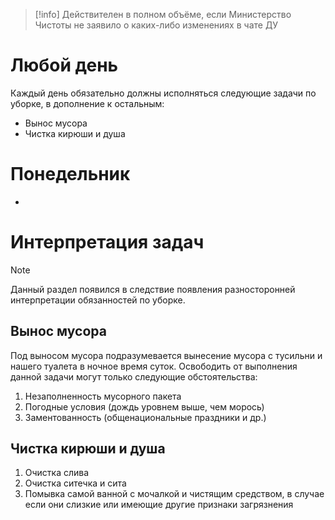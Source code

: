 
> [!info]
> Действителен в полном объёме, если Министерство Чистоты не заявило о каких-либо изменениях в чате ДУ
# Любой день
Каждый день обязательно должны исполняться следующие задачи по уборке, в дополнение к остальным:
* Вынос мусора
* Чистка кирюши и душа

# Понедельник
- 

# Интерпретация задач
> [!note]
> Данный раздел появился в следствие появления разносторонней интерпретации обязанностей по уборке.

## Вынос мусора
Под выносом мусора подразумевается вынесение мусора с тусильни и нашего туалета в ночное время суток. Освободить от выполнения данной задачи могут только следующие обстоятельства:
1. Незаполненность мусорного пакета
2. Погодные условия (дождь уровнем выше, чем морось)
3. Заментованность (общенациональные праздники и др.)

## Чистка кирюши и душа
1. Очистка слива
2. Очистка ситечка и сита
3. Помывка самой ванной с мочалкой и чистящим средством, в случае если они слизкие или имеющие другие признаки загрязнения

